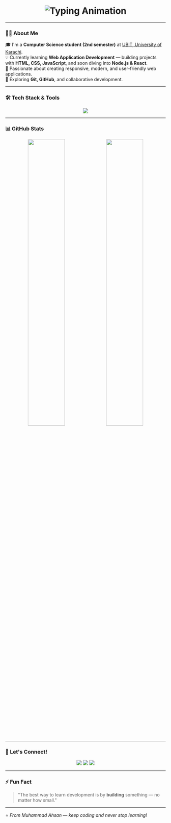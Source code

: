 <!-- Animated GitHub Profile README for Muhammad Ahsan -->

<h1 align="center">
  <img src="https://readme-typing-svg.herokuapp.com?font=Fira+Code&weight=500&size=26&pause=1000&color=00C2FF&center=true&vCenter=true&width=450&lines=Hey+there!+👋;I'm+Muhammad+Ahsan;2nd+Semester+CS+Student+at+UBIT;Learning+Web+App+Development+💻" alt="Typing Animation" />
</h1>

---

### 👨‍💻 About Me  
🎓 I'm a **Computer Science student (2nd semester)** at [UBIT, University of Karachi](https://www.uok.edu.pk/faculties/ubit/).  
💡 Currently learning **Web Application Development** — building projects with **HTML, CSS, JavaScript**, and soon diving into **Node.js & React**.  
🚀 Passionate about creating responsive, modern, and user-friendly web applications.  
📘 Exploring **Git, GitHub**, and collaborative development.

---

### 🛠️ Tech Stack & Tools  
<p align="center">
  <img src="https://skillicons.dev/icons?i=html,css,js,nodejs,express,react,git,github,vscode,mongodb,mysql" />
</p>

---

### 📊 GitHub Stats  
<p align="center">
  <img width="48%" src="https://github-readme-stats.vercel.app/api?username=yourusername&show_icons=true&theme=tokyonight" />
  <img width="48%" src="https://github-readme-streak-stats.herokuapp.com/?user=yourusername&theme=tokyonight" />
</p>

---

### 💬 Let's Connect!
<p align="center">
  <a href="mailto:your-email@example.com"><img src="https://img.shields.io/badge/Email-D14836?style=for-the-badge&logo=gmail&logoColor=white" /></a>
  <a href="https://github.com/yourusername"><img src="https://img.shields.io/badge/GitHub-171515?style=for-the-badge&logo=github&logoColor=white" /></a>
  <a href="https://www.linkedin.com/in/your-linkedin-profile"><img src="https://img.shields.io/badge/LinkedIn-0077B5?style=for-the-badge&logo=linkedin&logoColor=white" /></a>
</p>

---

### ⚡ Fun Fact  
> "The best way to learn development is by **building** something — no matter how small."

---

⭐️ *From Muhammad Ahsan — keep coding and never stop learning!*
